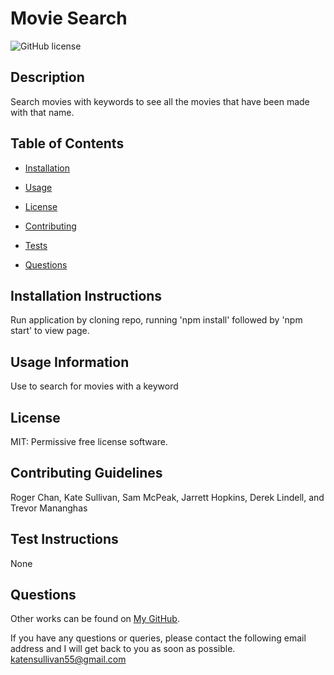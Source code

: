# Movie Search

![GitHub license](https://img.shields.io/badge/license-MIT-blue.svg)

## Description

Search movies with keywords to see all the movies that have been made with that name.

## Table of Contents

* [Installation](#installation-instructions)

* [Usage](#usage-information)

* [License](#license)

* [Contributing](#contributing-guidelines)

* [Tests](#test-instructions)

* [Questions](#questions)

## Installation Instructions

Run application by cloning repo, running 'npm install' followed by 'npm start' to view page.

## Usage Information

Use to search for movies with a keyword

## License

MIT: Permissive free license software.
  
## Contributing Guidelines

Roger Chan, Kate Sullivan, Sam McPeak, Jarrett Hopkins, Derek Lindell, and Trevor Mananghas

## Test Instructions

None

## Questions

Other works can be found on [My GitHub](https://github.com/katensullivan55).

If you have any questions or queries, please contact the following email address and I will get back to you as soon as possible.  
katensullivan55@gmail.com
